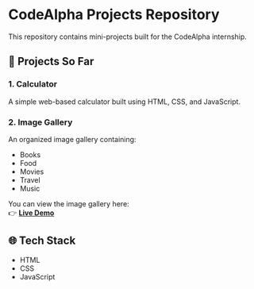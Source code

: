 # CodeAlpha Projects Repository

This repository contains mini-projects built for the CodeAlpha internship.

## 📁 Projects So Far

### 1. Calculator
A simple web-based calculator built using HTML, CSS, and JavaScript.

### 2. Image Gallery
An organized image gallery containing:
- Books
- Food
- Movies
- Travel
- Music

You can view the image gallery here:  
👉 **[Live Demo](https://Rajal24.github.io/CodeAlpha/image-gallery/)**

## 🌐 Tech Stack
- HTML
- CSS
- JavaScript


